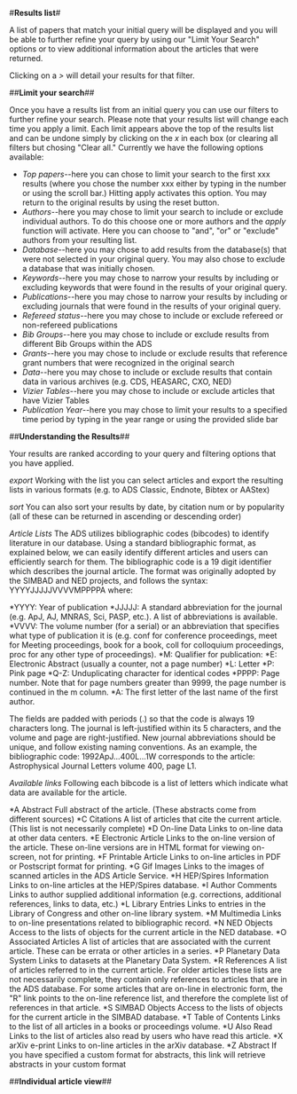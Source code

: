 #**Results list**#

A list of papers that match your initial query will be displayed and you will be able to further refine your query by using our "Limit Your Search" options or to view additional information about the articles that were returned.

Clicking on a   *>*   will detail your results for that filter.

##**Limit your search**##

Once you have a results list from an initial query you can use our filters to further refine your search.  Please note that your results list will change each time you apply a limit.  Each limit appears above the top of the results list and can be undone simply by clicking on the *x* in each box (or clearing all filters but chosing "Clear all."  Currently we have the following options available:

  * *Top papers*--here you can chose to limit your search to the first xxx results (where you chose the number xxx either by typing in the number or using the scroll bar.)  Hitting apply activates this option.  You may return to the original results by using the reset button.
  * *Authors*--here you may chose to limit your search to include or exclude individual authors.  To do this choose one or more authors and the *apply* function will activate.  Here you can choose to "and", "or" or "exclude" authors from your resulting list. 
  * *Database*--here you may chose to add results from the database(s) that were not selected in your original query.  You may also chose to exclude a database that was initially chosen.  
  * *Keywords*--here you may chose to narrow your results by including or excluding keywords that were found in the results of your original query.  
  * *Publications*--here you may chose to narrow your results by including or excluding journals that were found in the results of your original query. 
  * *Refereed status*--here you may chose to include or exclude refereed or non-refereed publications
  * *Bib Groups*--here you may chose to include or exclude results from different Bib Groups within the ADS
  * *Grants*--here you may chose to include or exclude results that reference grant numbers that were recognized in the original search
  * *Data*--here you may chose to include or exclude results that contain data in various archives (e.g. CDS, HEASARC, CXO, NED)
  * *Vizier Tables*--here you may chose to include or exclude articles that have Vizier Tables
  * *Publication Year*--here you may chose to limit your results to a specified time period by typing in the year range or using the provided slide bar

##**Understanding the Results**##

Your results are ranked according to your query and filtering options that you have applied.

*export* Working with the list you can select articles and export the resulting lists in various formats (e.g. to ADS Classic, Endnote, Bibtex or AAStex)

*sort*  You can also sort your results by date, by citation num or by popularity (all of these can be returned in ascending or descending order)

*Article Lists*
The ADS utilizes bibliographic codes (bibcodes) to identify literature in our database.  Using a standard bibliographic format, as explained below, we can easily identify different articles and users can efficiently search for them.
The bibliographic code is a 19 digit identifier which describes the journal article. The format was originally adopted by the SIMBAD and NED projects, and follows the syntax: 
YYYYJJJJJVVVVMPPPPA where: 

 *YYYY: Year of publication 
 *JJJJJ: A standard abbreviation for the journal (e.g. ApJ, AJ, MNRAS, Sci, PASP, etc.). A list of abbreviations is available. 
 *VVVV: The volume number (for a serial) or an abbreviation that specifies what type of publication it is (e.g. conf for conference proceedings, meet for Meeting proceedings, book for a book, coll for colloquium proceedings, proc for any other type of proceedings). 
 *M: Qualifier for publication:
    *E: Electronic Abstract (usually a counter, not a page number)
    *L: Letter
    *P: Pink page
   *Q-Z: Unduplicating character for identical codes 
  *PPPP: Page number. Note that for page numbers greater than 9999, the page number is continued in the m column. 
  *A: The first letter of the last name of the first author. 

The fields are padded with periods (.) so that the code is always 19 characters long. The journal is left-justified within its 5 characters, and the volume and page are right-justified. New journal abbreviations should be unique, and follow existing naming conventions. As an example, the bibliographic code: 
1992ApJ...400L...1W corresponds to the article: Astrophysical Journal Letters volume 400, page L1. 

*Available links*
Following each bibcode is a list of letters which indicate what data are available for the article.  

 *A	 Abstract	 Full abstract of the article. (These abstracts come from different sources)
 *C	 Citations	 A list of articles that cite the current article. (This list is not necessarily complete)
 *D	 On-line Data	 Links to on-line data at other data centers.
 *E	 Electronic Article	 Links to the on-line version of the article. These on-line versions are in HTML format for viewing on-screen, not for printing.
 *F	 Printable Article	 Links to on-line articles in PDF or Postscript format for printing.
 *G	 Gif Images	 Links to the images of scanned articles in the ADS Article Service.
 *H	 HEP/Spires Information	 Links to on-line articles at the HEP/Spires database.
 *I	 Author Comments	 Links to author supplied additional information (e.g. corrections, additional references, links to data, etc.)
 *L	 Library Entries	 Links to entries in the Library of Congress and other on-line library system.
 *M	 Multimedia	 Links to on-line presentations related to bibliographic record.
 *N	 NED Objects	 Access to the lists of objects for the current article in the NED database.
 *O	 Associated Articles	 A list of articles that are associated with the current article. These can be errata or other articles in a series.
 *P	 Planetary Data System	 Links to datasets at the Planetary Data System.
 *R	 References	 A list of articles referred to in the current article. For older articles these lists are not necessarily complete, they contain only references to articles that are in the ADS database. For some articles that are on-line in electronic form, the "R" link points to the on-line reference list, and therefore the complete list of references in that article.
 *S	 SIMBAD Objects	 Access to the lists of objects for the current article in the SIMBAD database.
 *T	 Table of Contents	 Links to the list of all articles in a books or proceedings volume.
 *U	 Also Read	 Links to the list of articles also read by users who have read this article.
 *X	 arXiv e-print	 Links to on-line articles in the arXiv database.
 *Z	 Abstract	 If you have specified a custom format for abstracts, this link will retrieve abstracts in your custom format


##**Individual article view**##


